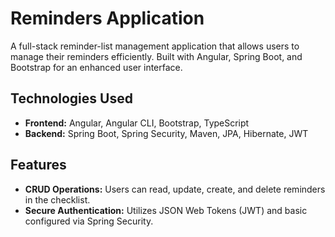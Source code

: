 # Reminders Application
A full-stack reminder-list management application that allows users to manage their reminders efficiently. Built with Angular, Spring Boot, and Bootstrap for an enhanced user interface.

## Technologies Used
- **Frontend:** Angular, Angular CLI, Bootstrap, TypeScript
- **Backend:** Spring Boot, Spring Security, Maven, JPA, Hibernate, JWT

## Features
- **CRUD Operations:** Users can read, update, create, and delete reminders in the checklist.
- **Secure Authentication:** Utilizes JSON Web Tokens (JWT) and basic configured via Spring Security.
